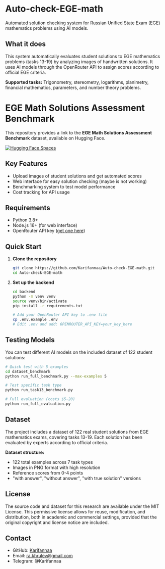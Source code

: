 # Auto-check-EGE-math

Automated solution checking system for Russian Unified State Exam (EGE) mathematics problems using AI models.

## What it does

This system automatically evaluates student solutions to EGE mathematics problems (tasks 13-19) by analyzing images of handwritten solutions. It uses AI models through the OpenRouter API to assign scores according to official EGE criteria.

**Supported tasks:** Trigonometry, stereometry, logarithms, planimetry, financial mathematics, parameters, and number theory problems.

# EGE Math Solutions Assessment Benchmark

This repository provides a link to the **EGE Math Solutions Assessment Benchmark** dataset, available on Hugging Face.

[![Hugging Face Spaces](https://img.shields.io/badge/%F0%9F%A4%97%20Hugging%20Face-Dataset-blue)](https://huggingface.co/datasets/Karifannaa/EGE_Math_Solutions_Assessment_Benchmark)

## Key Features

- Upload images of student solutions and get automated scores
- Web interface for easy solution checking (maybe is not working)
- Benchmarking system to test model performance
- Cost tracking for API usage

## Requirements

- Python 3.8+
- Node.js 16+ (for web interface)
- OpenRouter API key ([get one here](https://openrouter.ai))

## Quick Start

1. **Clone the repository**
   ```bash
   git clone https://github.com/Karifannaa/Auto-check-EGE-math.git
   cd Auto-check-EGE-math
   ```

2. **Set up the backend**
   ```bash
   cd backend
   python -m venv venv
   source venv/bin/activate  
   pip install -r requirements.txt

   # Add your OpenRouter API key to .env file
   cp .env.example .env
   # Edit .env and add: OPENROUTER_API_KEY=your_key_here
   ```

## Testing Models

You can test different AI models on the included dataset of 122 student solutions:

```bash
# Quick test with 5 examples
cd dataset_benchmark
python run_full_benchmark.py --max-examples 5

# Test specific task type
python run_task13_benchmark.py

# Full evaluation (costs $5-20)
python run_full_evaluation.py
```

## Dataset

The project includes a dataset of 122 real student solutions from EGE mathematics exams, covering tasks 13-19. Each solution has been evaluated by experts according to official criteria.

**Dataset structure:**
- 122 total examples across 7 task types
- Images in PNG format with high resolution
- Reference scores from 0-4 points
- "with answer", "without answer", "with true solution" versions

## License

The source code and dataset for this research are available under the MIT License. This permissive license allows for reuse, modification, and distribution, both in academic and commercial settings, provided that the original copyright and license notice are included.

## Contact

- GitHub: [Karifannaa](https://github.com/Karifannaa)
- Email: ra.khrulev@gmail.com
- Telegram: @Karifannaa
